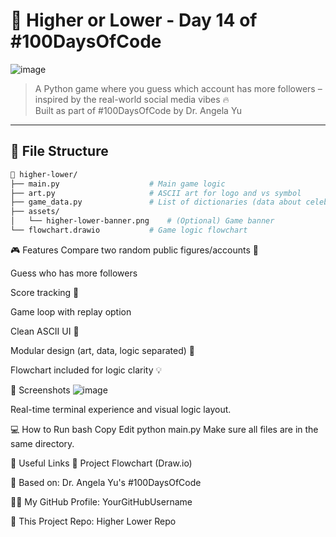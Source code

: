 # 🔼 Higher or Lower - Day 14 of #100DaysOfCode

![image](https://github.com/user-attachments/assets/e909b5c9-bd74-4cca-905c-937b50a55c84)


> A Python game where you guess which account has more followers – inspired by the real-world social media vibes 🔥  
> Built as part of #100DaysOfCode by Dr. Angela Yu

---

## 📂 File Structure

```bash
📁 higher-lower/
├── main.py                    # Main game logic
├── art.py                     # ASCII art for logo and vs symbol
├── game_data.py               # List of dictionaries (data about celebs/accounts)
├── assets/
│   └── higher-lower-banner.png    # (Optional) Game banner
└── flowchart.drawio           # Game logic flowchart
```
🎮 Features
Compare two random public figures/accounts 👥

Guess who has more followers

Score tracking 💯

Game loop with replay option

Clean ASCII UI 🎨

Modular design (art, data, logic separated) 🧩

Flowchart included for logic clarity 💡

📸 Screenshots
![image](https://github.com/user-attachments/assets/ea7c34ae-2817-4d42-a248-b422d1f6d8c9)




Real-time terminal experience and visual logic layout.

💻 How to Run
bash
Copy
Edit
python main.py
Make sure all files are in the same directory.

🔗 Useful Links
📘 Project Flowchart (Draw.io)

🧠 Based on: Dr. Angela Yu's #100DaysOfCode

🧑‍💻 My GitHub Profile: YourGitHubUsername

📁 This Project Repo: Higher Lower Repo

